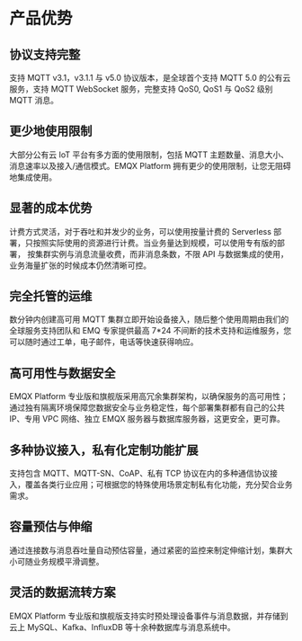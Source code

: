 # 产品优势

## 协议支持完整

支持 MQTT v3.1，v3.1.1 与 v5.0 协议版本，是全球首个支持 MQTT 5.0 的公有云服务，支持 MQTT WebSocket 服务，完整支持 QoS0, QoS1 与 QoS2 级别 MQTT 消息。

## 更少地使用限制

大部分公有云 IoT 平台有多方面的使用限制，包括 MQTT 主题数量、消息大小、消息速率以及接入/通信模式。EMQX Platform 拥有更少的使用限制，让您无阻碍地集成使用。

## 显著的成本优势

计费方式灵活，对于吞吐和并发少的业务，可以使用按量计费的 Serverless 部署，只按照实际使用的资源进行计费。当业务量达到规模，可以使用专有版的部署，
按集群实例与消息流量收费，而非消息条数，不限 API 与数据集成的使用，业务海量扩张的时候成本仍然清晰可控。

## 完全托管的运维

数分钟内创建高可用 MQTT 集群立即开始设备接入，随后整个使用周期由我们的全球服务支持团队和 EMQ 专家提供最高 7*24 不间断的技术支持和运维服务，您可以随时通过工单，电子邮件，电话等快速获得响应。

## 高可用性与数据安全

EMQX Platform 专业版和旗舰版采用高冗余集群架构，以确保服务的高可用性；通过独有隔离环境保障您数据安全与业务稳定性，每个部署集群都有自己的公共 IP、专用 VPC 网络、独立 EMQX 服务器与数据库服务器，这更安全，更可靠。

## 多种协议接入，私有化定制功能扩展

支持包含 MQTT、MQTT-SN、CoAP、私有 TCP 协议在内的多种通信协议接入，覆盖各类行业应用；可根据您的特殊使用场景定制私有化功能，充分契合业务需求。

## 容量预估与伸缩

通过连接数与消息吞吐量自动预估容量，通过紧密的监控来制定伸缩计划，集群大小可随业务规模平滑调整。

## 灵活的数据流转方案

EMQX Platform 专业版和旗舰版支持实时预处理设备事件与消息数据，并存储到云上 MySQL、Kafka、InfluxDB 等十余种数据库与消息系统中。